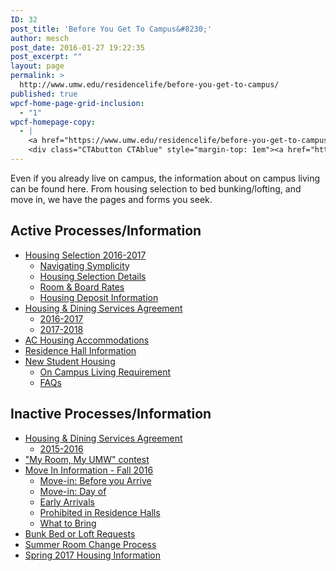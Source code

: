 ```yaml
---
ID: 32
post_title: 'Before You Get To Campus&#8230;'
author: mesch
post_date: 2016-01-27 19:22:35
post_excerpt: ""
layout: page
permalink: >
  http://www.umw.edu/residencelife/before-you-get-to-campus/
published: true
wpcf-home-page-grid-inclusion:
  - "1"
wpcf-homepage-copy:
  - |
    <a href="https://www.umw.edu/residencelife/before-you-get-to-campus/">Forms and information</a> about living on campus next year for all students.
    <div class="CTAbutton CTAblue" style="margin-top: 1em"><a href="https://www.umw.edu/residencelife/before-you-get-to-campus/housing-selection/">Housing Selection 2017-2018</a></div>
---
```

Even if you already live on campus, the information about on campus living can be found here. From housing selection to bed bunking/lofting, and move in, we have the pages and forms you seek.
<div class="one-half first">
<h2>Active Processes/Information</h2>
<ul>
 	<li><a href="http://www.umw.edu/residencelife/before-you-get-to-campus/housing-selection/">Housing Selection 2016-2017</a>
<ul>
 	<li><a href="http://www.umw.edu/residencelife/before-you-get-to-campus/housing-selection/navigating-symplicity/">Navigating Symplicit</a>y</li>
 	<li><a href="http://www.umw.edu/residencelife/before-you-get-to-campus/housing-selection/details/">Housing Selection Details</a></li>
 	<li><a href="http://www.umw.edu/residencelife/before-you-get-to-campus/housing-selection/rates/">Room &amp; Board Rates</a></li>
 	<li><a href="http://www.umw.edu/residencelife/before-you-get-to-campus/spring-2017-housing-information/housing-deposit/">Housing Deposit Information</a></li>
</ul>
</li>
 	<li><a href="http://www.umw.edu/residencelife/before-you-get-to-campus/services-agreement/">Housing &amp; Dining Services Agreement</a>
<ul>
 	<li><a href="http://www.umw.edu/residencelife/before-you-get-to-campus/services-agreement/2016-2017/">2016-2017</a></li>
 	<li><a href="http://www.umw.edu/residencelife/before-you-get-to-campus/services-agreement/2017-2018/">2017-2018</a></li>
</ul>
</li>
 	<li><a href="http://www.umw.edu/residencelife/before-you-get-to-campus/air-conditioned/">AC Housing Accommodations</a></li>
 	<li><a href="http://www.umw.edu/residencelife/residence-halls/">Residence Hall Information</a></li>
 	<li><a href="http://www.umw.edu/residencelife/before-you-get-to-campus/new-student-housing/">New Student Housing</a>
<ul>
 	<li><a href="http://www.umw.edu/residencelife/before-you-get-to-campus/new-student-housing/on-campus-living-requirement/">On Campus Living Requirement</a></li>
 	<li><a href="http://www.umw.edu/residencelife/before-you-get-to-campus/new-student-housing/faqs/">FAQs</a></li>
</ul>
</li>
</ul>
</div>
<div class="one-half">
<h2>Inactive Processes/Information</h2>
<ul>
 	<li><a href="http://www.umw.edu/residencelife/before-you-get-to-campus/services-agreement/">Housing &amp; Dining Services Agreement</a>
<ul>
 	<li><a href="http://www.umw.edu/residencelife/before-you-get-to-campus/services-agreement/2015-2016/">2015-2016</a></li>
</ul>
</li>
 	<li><a href="http://www.umw.edu/residencelife/before-you-get-to-campus/my-room-my-umw/">"My Room, My UMW" contest</a></li>
 	<li><a href="http://www.umw.edu/residencelife/before-you-get-to-campus/move-in/">Move In Information - Fall 2016</a>
<ul>
 	<li><a href="http://www.umw.edu/residencelife/before-you-get-to-campus/move-in/before-you-arrive/">Move-in: Before you Arrive</a></li>
 	<li><a href="http://www.umw.edu/residencelife/before-you-get-to-campus/move-in/move-in-day-of/">Move-in: Day of</a></li>
 	<li><a href="http://www.umw.edu/residencelife/before-you-get-to-campus/move-in/early-arrivals/">Early Arrivals</a></li>
 	<li><a href="http://www.umw.edu/residencelife/before-you-get-to-campus/move-in/prohibited-in-residence-halls/">Prohibited in Residence Halls</a></li>
 	<li><a href="http://www.umw.edu/residencelife/before-you-get-to-campus/move-in/what-to-bring/">What to Bring</a></li>
</ul>
</li>
 	<li><a href="http://www.umw.edu/residencelife/before-you-get-to-campus/bed-bunk-or-loft-requests/">Bunk Bed or Loft Requests</a></li>
 	<li><a href="http://www.umw.edu/residencelife/before-you-get-to-campus/summer-room-change-process/">Summer Room Change Process</a></li>
 	<li><a href="http://www.umw.edu/residencelife/before-you-get-to-campus/spring-2017-housing-information/">Spring 2017 Housing Information</a></li>
</ul>
</div>